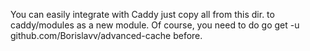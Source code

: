 You can easily integrate with Caddy just copy all from this dir. to caddy/modules as a new module. 
Of course, you need to do go get -u github.com/Borislavv/advanced-cache before.